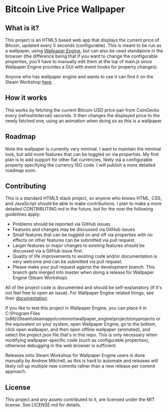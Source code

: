 # Bitcoin Live Price Wallpaper

## What is it?

This project is an HTML5 based web app that displays the current price of Bitcoin, updated every 5 seconds (configurable).
This is meant to be run as a wallpaper, using [Wallpaper Engine](https://www.wallpaperengine.io/), but can also be used standalone in the browser (the difference being that if you want to change the configurable properties, you'll have to manually edit them at the top of main.js since Wallpaper Engine provides a GUI with event hooks for property changes).

Anyone who has wallpaper engine and wants to use it can find it on the Steam Workshop [here](https://steamcommunity.com/sharedfiles/filedetails/?id=2573360835).

## How it works

This works by fetching the current Bitcoin-USD price pair from CoinGecko every {refreshInterval} seconds. It then changes the displayed price to the newly fetched one, using an animation when doing so as this is a wallpaper.

## Roadmap

Note the wallpaper is currently very minimal. I want to maintain the minimal look, but add more features that can be toggled on via properties.
My first plan is to add support for other fiat currencies, likely via a configurable property specifying the currency ISO code. I will publish a more detailed roadmap soon.

## Contributing

This is a standard HTML5 stack project, so anyone who knows HTML, CSS, and JavaScript should be able to make contributions.
I plan to make a more detailed CONTRIBUTING.md in the future, but for the now the following guidelines apply:

* Problems should be reported via GitHub issues
* Features and changes may be discussed via GitHub issues
* Small features that can be toggled on and off via properties with no effects on other features can be submitted via pull request.
* Larger features or major changes to existing features should be discussed via a GitHub issue first.
* Quality of life improvements to existing code and/or documentation is very welcome and can be submitted via pull request.
* Please make your pull request against the development branch. This branch gets merged into master when doing a release for Wallpaper Engine (Steam Workshop).

All of the project code is documented and should be self-explanatory (if it's not feel free to open an issue). For Wallpaper Engine related things, see their [documentation](https://docs.wallpaperengine.io/en/web/overview.html).

If you like to test this project in Wallpaper Engine, you can place it in C:\Program Files (x86)\Steam\steamapps\common\wallpaper_engine\projects\myprojects or the equivalent on your system, open Wallpaper Engine, go to the bottom, click open wallpaper, and then open offline wallpaper (animated), and select the project.json file that's in this repo. This is only necessary when modifying wallpaper-specific code (such as configurable properties), otherwise debugging in the web browser is sufficient.

Releases onto Steam Workshop for Wallpaper Engine users is done manually by Andrew Mitchell, as this is hard to automate and releases will likely roll up multiple new commits rather than a new release per commit approach.

## License

This project and any assets contributed to it, are licensed under the MIT license. See LICENSE.md for details.
